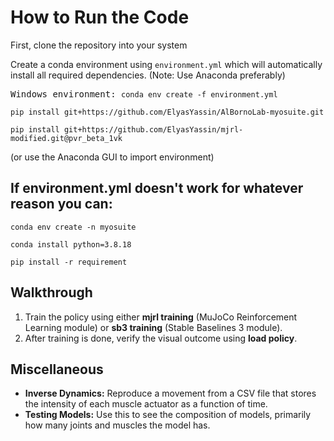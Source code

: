 <h1>How to Run the Code</h1>
<p>First, clone the repository into your system </p>
<p>Create a conda environment using <code>environment.yml</code> which will automatically install all required dependencies. (Note: Use Anaconda preferably)</p>
<pre>Windows environment: <code>conda env create -f environment.yml</code></pre>
<pre><code>pip install git+https://github.com/ElyasYassin/AlBornoLab-myosuite.git</code></pre>
<pre><code>pip install git+https://github.com/ElyasYassin/mjrl-modified.git@pvr_beta_1vk</code></pre>
(or use the Anaconda GUI to import environment) <br>
<h2> If environment.yml doesn't work for whatever reason you can:</h2>
<pre><code>conda env create -n myosuite</code></pre>
<pre><code>conda install python=3.8.18</code></pre>
<pre><code>pip install -r requirement</code></pre>

<h2>Walkthrough</h2>
<ol>
  <li>Train the policy using either <strong>mjrl training</strong> (MuJoCo Reinforcement Learning module) or <strong>sb3 training</strong> (Stable Baselines 3 module).</li>
  <li>After training is done, verify the visual outcome using <strong>load policy</strong>.</li>
</ol>

<h2>Miscellaneous</h2>
<ul>
  <li><strong>Inverse Dynamics:</strong> Reproduce a movement from a CSV file that stores the intensity of each muscle actuator as a function of time.</li>
  <li><strong>Testing Models:</strong> Use this to see the composition of models, primarily how many joints and muscles the model has.</li>
</ul>
